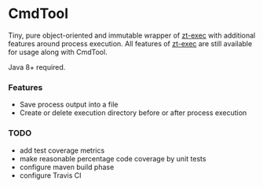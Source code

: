 # CmdTool
Tiny, pure object-oriented and immutable wrapper of [zt-exec](https://github.com/zeroturnaround/zt-exec) with additional features around process execution. All features of [zt-exec](https://github.com/zeroturnaround/zt-exec) are still available for usage along with CmdTool.

Java 8+ required.

### Features
- Save process output into a file
- Create or delete execution directory before or after process execution

### TODO
- add test coverage metrics
- make reasonable percentage code coverage by unit tests 
- configure maven build phase 
- configure Travis CI
